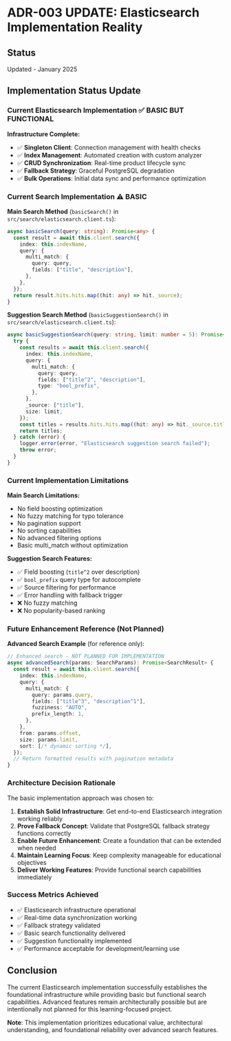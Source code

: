 # ADR-003 UPDATE: Elasticsearch Implementation Reality

## Status
Updated - January 2025

## Implementation Status Update

### Current Elasticsearch Implementation ✅ BASIC BUT FUNCTIONAL

**Infrastructure Complete:**
- ✅ **Singleton Client**: Connection management with health checks
- ✅ **Index Management**: Automated creation with custom analyzer  
- ✅ **CRUD Synchronization**: Real-time product lifecycle sync
- ✅ **Fallback Strategy**: Graceful PostgreSQL degradation
- ✅ **Bulk Operations**: Initial data sync and performance optimization

### Current Search Implementation ⚠️ BASIC

**Main Search Method** (`basicSearch()` in `src/search/elasticsearch.client.ts`):
```typescript
async basicSearch(query: string): Promise<any> {
  const result = await this.client.search({
    index: this.indexName,
    query: {
      multi_match: {
        query: query,
        fields: ["title", "description"],
      },
    },
  });
  return result.hits.hits.map((hit: any) => hit._source);
}
```

**Suggestion Search Method** (`basicSuggestionSearch()` in `src/search/elasticsearch.client.ts`):
```typescript
async basicSuggestionSearch(query: string, limit: number = 5): Promise<string[]> {
  try {
    const results = await this.client.search({
      index: this.indexName,
      query: {
        multi_match: {
          query: query,
          fields: ["title^2", "description"],
          type: "bool_prefix",
        },
      },
      _source: ["title"],
      size: limit,
    });
    const titles = results.hits.hits.map((hit: any) => hit._source.title);
    return titles;
  } catch (error) {
    logger.error(error, "Elasticsearch suggestion search failed");
    throw error;
  }
}
```

### Current Implementation Limitations

**Main Search Limitations:**
- No field boosting optimization
- No fuzzy matching for typo tolerance
- No pagination support
- No sorting capabilities
- No advanced filtering options
- Basic multi_match without optimization

**Suggestion Search Features:**
- ✅ Field boosting (`title^2` over description)
- ✅ `bool_prefix` query type for autocomplete
- ✅ Source filtering for performance
- ✅ Error handling with fallback trigger
- ❌ No fuzzy matching
- ❌ No popularity-based ranking

### Future Enhancement Reference (Not Planned)

**Advanced Search Example** (for reference only):
```typescript
// Enhanced search - NOT PLANNED FOR IMPLEMENTATION
async advancedSearch(params: SearchParams): Promise<SearchResult> {
  const result = await this.client.search({
    index: this.indexName,
    query: {
      multi_match: {
        query: params.query,
        fields: ["title^3", "description^1"],
        fuzziness: "AUTO",
        prefix_length: 1,
      },
    },
    from: params.offset,
    size: params.limit,
    sort: [/* dynamic sorting */],
  });
  // Return formatted results with pagination metadata
}
```

### Architecture Decision Rationale

The basic implementation approach was chosen to:

1. **Establish Solid Infrastructure**: Get end-to-end Elasticsearch integration working reliably
2. **Prove Fallback Concept**: Validate that PostgreSQL fallback strategy functions correctly
3. **Enable Future Enhancement**: Create a foundation that can be extended when needed
4. **Maintain Learning Focus**: Keep complexity manageable for educational objectives
5. **Deliver Working Features**: Provide functional search capabilities immediately

### Success Metrics Achieved

- ✅ Elasticsearch infrastructure operational
- ✅ Real-time data synchronization working
- ✅ Fallback strategy validated
- ✅ Basic search functionality delivered
- ✅ Suggestion functionality implemented
- ✅ Performance acceptable for development/learning use

## Conclusion

The current Elasticsearch implementation successfully establishes the foundational infrastructure while providing basic but functional search capabilities. Advanced features remain architecturally possible but are intentionally not planned for this learning-focused project.

**Note**: This implementation prioritizes educational value, architectural understanding, and foundational reliability over advanced search features.
